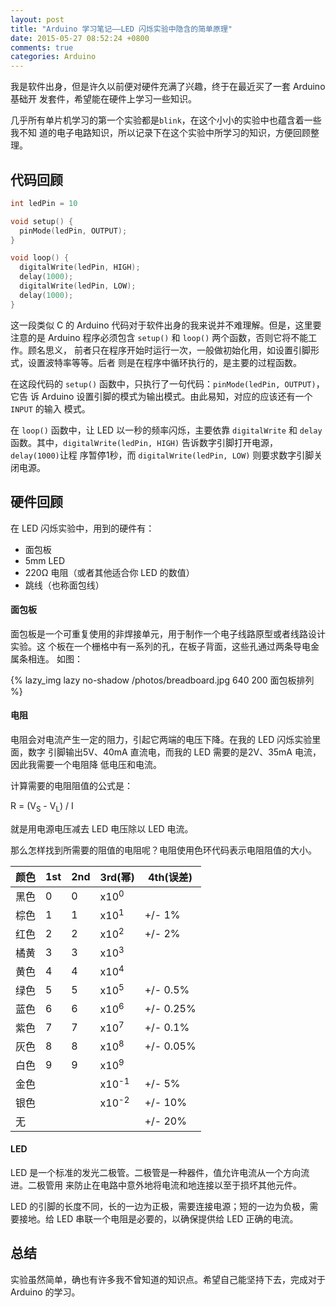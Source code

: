 ```yaml
---
layout: post
title: "Arduino 学习笔记——LED 闪烁实验中隐含的简单原理"
date: 2015-05-27 08:52:24 +0800
comments: true
categories: Arduino
---
```

我是软件出身，但是许久以前便对硬件充满了兴趣，终于在最近买了一套 Arduino 基础开
发套件，希望能在硬件上学习一些知识。

几乎所有单片机学习的第一个实验都是`blink`，在这个小小的实验中也蕴含着一些我不知
道的电子电路知识，所以记录下在这个实验中所学习的知识，方便回顾整理。

## 代码回顾

``` c blink.ino
int ledPin = 10

void setup() {
  pinMode(ledPin, OUTPUT);
}

void loop() {
  digitalWrite(ledPin, HIGH);
  delay(1000);
  digitalWrite(ledPin, LOW);
  delay(1000);
}
```

这一段类似 C 的 Arduino 代码对于软件出身的我来说并不难理解。但是，这里要注意的是
Arduino 程序必须包含 `setup()` 和 `loop()` 两个函数，否则它将不能工作。顾名思义，
前者只在程序开始时运行一次，一般做初始化用，如设置引脚形式，设置波特率等等。后者
则是在程序中循环执行的，是主要的过程函数。

在这段代码的 `setup()` 函数中，只执行了一句代码：`pinMode(ledPin, OUTPUT)`，它告
诉 Arduino 设置引脚的模式为输出模式。由此易知，对应的应该还有一个 `INPUT` 的输入
模式。

在 `loop()` 函数中，让 LED 以一秒的频率闪烁，主要依靠 `digitalWrite` 和 `delay`
函数。其中，`digitalWrite(ledPin, HIGH)` 告诉数字引脚打开电源，`delay(1000)`让程
序暂停1秒，而 `digitalWrite(ledPin, LOW)` 则要求数字引脚关闭电源。

## 硬件回顾

在 LED 闪烁实验中，用到的硬件有：

+ 面包板
+ 5mm LED
+ 220Ω 电阻（或者其他适合你 LED 的数值）
+ 跳线（也称面包线）

#### 面包板

面包板是一个可重复使用的非焊接单元，用于制作一个电子线路原型或者线路设计实验。这
个板在一个栅格中有一系列的孔，在板子背面，这些孔通过两条导电金属条相连。 如图：

{% lazy_img lazy no-shadow /photos/breadboard.jpg 640 200 面包板排列 %}

#### 电阻

电阻会对电流产生一定的阻力，引起它两端的电压下降。在我的 LED 闪烁实验里面，数字
引脚输出5V、40mA 直流电，而我的 LED 需要的是2V、35mA 电流，因此我需要一个电阻降
 低电压和电流。

 计算需要的电阻阻值的公式是：

R = (V<sub>S</sub> - V<sub>L</sub>) / I

就是用电源电压减去 LED 电压除以 LED 电流。

那么怎样找到所需要的阻值的电阻呢？电阻使用色环代码表示电阻阻值的大小。

颜色 | 1st | 2nd | 3rd(幂)         | 4th(误差)
-----|-----|-----|-----------------|------------
黑色 |  0  |  0  | x10<sup>0</sup> |
棕色 |  1  |  1  | x10<sup>1</sup> | +/- 1%
红色 |  2  |  2  | x10<sup>2</sup> | +/- 2%
橘黄 |  3  |  3  | x10<sup>3</sup> |
黄色 |  4  |  4  | x10<sup>4</sup> |
绿色 |  5  |  5  | x10<sup>5</sup> | +/- 0.5%
蓝色 |  6  |  6  | x10<sup>6</sup> | +/- 0.25%
紫色 |  7  |  7  | x10<sup>7</sup> | +/- 0.1%
灰色 |  8  |  8  | x10<sup>8</sup> | +/- 0.05%
白色 |  9  |  9  | x10<sup>9</sup> |
金色 |     |     | x10<sup>-1</sup>| +/- 5%
银色 |     |     | x10<sup>-2</sup>| +/- 10%
无   |     |     |                 | +/- 20%

#### LED

LED 是一个标准的发光二极管。二极管是一种器件，值允许电流从一个方向流进。二极管用
来防止在电路中意外地将电流和地连接以至于损坏其他元件。

LED 的引脚的长度不同，长的一边为正极，需要连接电源；短的一边为负极，需要接地。给
LED 串联一个电阻是必要的，以确保提供给 LED 正确的电流。

## 总结

实验虽然简单，确也有许多我不曾知道的知识点。希望自己能坚持下去，完成对于 Arduino
的学习。
